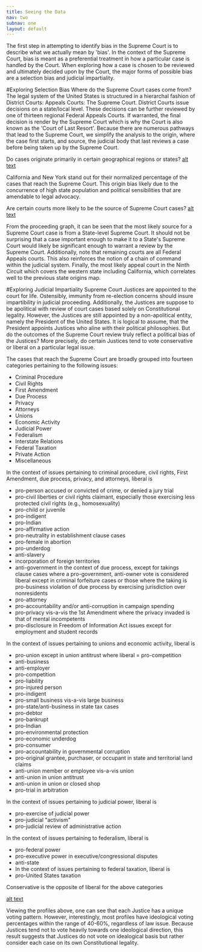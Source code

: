 ```yaml
---
title: Seeing the Data
nav: two
subnav: one
layout: default
---
```

The first step in attempting to identify bias in the Supreme Court is to describe what we actually mean by 'bias'. In the context of the Supreme Court, bias is meant as a preferential treatment in how a particular case is handled by the Court. When exploring how a case is chosen to be reviewed  and ultimately decided upon by the Court, the major forms of possible bias are a selection bias and judicial impartiality. 


#Exploring Selection Bias
Where do the Supreme Court cases come from? The legal system of the United States is structured in a hierarchal fashion of District Courts: Appeals Courts: The Supreme Court.  District Courts issue decisions on a state/local level. These decisions can be further reviewed by one of thirteen regional Federal Appeals Courts. If warranted, the final decision is render by the Supreme Court which is why the Court is also known as the 'Court of Last Resort'.  Because there are numerous pathways that lead to the Supreme Court, we simplify the analysis to the origin, where the case first starts, and source, the judicial body that last reviews a case before being taken up by the Supreme Court.

Do cases originate primarily in certain geographical regions or states?
[alt text]({{site.baseurl}}img/CholorplethOrigin.png "State Origins")

California and New York stand out for their normalized percentage of the cases that reach the Supreme Court. This origin bias likely due to the concurrence of  high state population and political sensibilities that are amendable to legal advocacy.

Are certain courts more likely to be the source of Supreme Court cases?
[alt text]({{site.baseurl}}img/Source_bar.png "Case Source")

From the proceeding graph, it can be seen that the most likely source for a Supreme Court case is from a State-level Supreme Court. It should not be surprising that a case important enough to make it to a State's Supreme Court would likely be significant enough to warrant a review by the Supreme Court. Additionally, note that remaining courts are all Federal Appeals courts. This also reinforces the notion of a chain of command within the judicial system. Finally, the most likely appeal court in the Ninth Circuit which covers the western state including California, which correlates well to the previous state origins map. 

#Exploring Judicial Impartiality
Supreme Court Justices are appointed to the court for life. Ostensibly, immunity from re-election concerns should insure impartibility in judicial proceeding. Additionally, the Justices are suppose to be apolitical with review of court cases based solely on Constitutional legality. However, the Justices are still appointed by a non-apolitical entity, namely the President of the United States. It is logical to assume, that the President appoints Justices who aline with their political philosophies. But do the outcomes of the Supreme Court review truly reflect a political bias of the Justices? More precisely, do certain Justices  tend to vote conservative or liberal on a particular legal issue. 

The cases that reach the Supreme Court are broadly grouped into fourteen categories pertaining to the following issues:
- Criminal Procedure
- Civil Rights
- First Amendment
- Due Process
- Privacy
- Attorneys
- Unions
- Economic Activity
- Judicial Power
- Federalism
- Interstate Relations
- Federal Taxation
- Private Action
- Miscellaneous

In the context of issues pertaining to criminal procedure, civil rights, First Amendment, due process, privacy, and attorneys, liberal is
- pro-person accused or convicted of crime, or denied a jury trial
- pro-civil liberties or civil rights claimant, especially those exercising less protected civil rights (e.g., homosexuality)
- pro-child or juvenile
- pro-indigent
- pro-Indian
- pro-affirmative action
- pro-neutrality in establishment clause cases
- pro-female in abortion
- pro-underdog
- anti-slavery
- incorporation of foreign territories
- anti-government in the context of due process, except for takings clause cases where a pro-government, anti-owner vote is considered liberal except in criminal forfeiture cases or those where the taking is pro-business
violation of due process by exercising jurisdiction over nonresidents
- pro-attorney
- pro-accountability and/or anti-corruption in campaign spending
- pro-privacy vis-a-vis the 1st Amendment where the privacy invaded is that of mental incompetents
- pro-disclosure in Freedom of Information Act issues except for employment and student records

In the context of issues pertaining to unions and economic activity, liberal is
- pro-union except in union antitrust where liberal = pro-competition
- anti-business
- anti-employer
- pro-competition
- pro-liability
- pro-injured person
- pro-indigent
- pro-small business vis-a-vis large business
- pro-state/anti-business in state tax cases
- pro-debtor
- pro-bankrupt
- pro-Indian
- pro-environmental protection
- pro-economic underdog
- pro-consumer
- pro-accountability in governmental corruption
- pro-original grantee, purchaser, or occupant in state and territorial land claims
- anti-union member or employee vis-a-vis union
- anti-union in union antitrust
- anti-union in union or closed shop
- pro-trial in arbitration

In the context of issues pertaining to judicial power, liberal is
- pro-exercise of judicial power
- pro-judicial "activism"
- pro-judicial review of administrative action

In the context of issues pertaining to federalism, liberal is
- pro-federal power
- pro-executive power in executive/congressional disputes
- anti-state
- In the context of issues pertaining to federal taxation, liberal is
- pro-United States taxation

Conservative is the opposite of liberal for the above categories

[alt text]({{site.baseurl}}img/Justice_Profiles.png "Justice Profiles")

Viewing the profiles above, one can see that each Justice has a unique voting pattern. However, interestingly, most profiles have ideological voting percentages within the range of 40-60%, regardless of law issue. Because Justices tend not to vote heavily towards one ideological direction, this result suggests that Justices do not vote on idealogical basis but rather consider each case on its own Constitutional legality.


